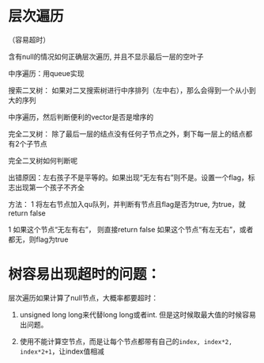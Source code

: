 # 层次遍历

（容易超时）

含有null的情况如何正确层次遍历, 并且不显示最后一层的空叶子


中序遍历：用queue实现

搜索二叉树： 如果对二叉搜索树进行中序排列（左中右），那么会得到一个从小到大的序列

中序遍历，然后判断便利的vector是否是增序的

完全二叉树： 除了最后一层的结点没有任何子节点之外，剩下每一层上的结点都有2个子节点

完全二叉树如何判断呢


出错原因：左右孩子不是平等的。如果出现“无左有右”则不是。设置一个flag，标志出现第一个孩子不齐全

方法：
1 将左右节点加入qu队列，并判断有节点且flag是否为true, 为true，就return false

1 如果这个节点“无左有右”， 则直接return false
   如果这个节点“有左无右”，或者都无，则flag为true

# 树容易出现超时的问题：

层次遍历如果计算了null节点，大概率都要超时：

1. unsigned long long来代替long long或者int.
但是这时候取最大值的时候容易出问题。

2. 使用不能计算空节点，而是让每个节点都带有自己的`index, index*2, index*2+1`，让index值相减
